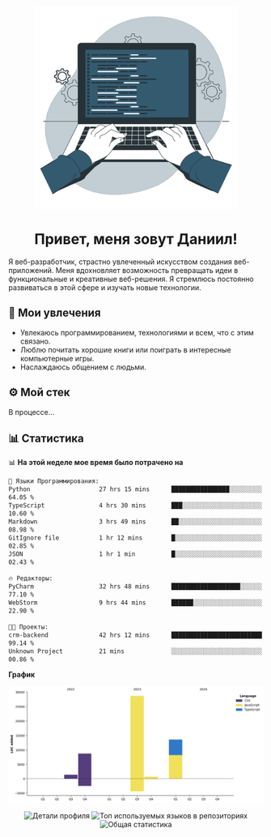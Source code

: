 <div align="center">
  <img width="400" src="assets/main_pic.webp" alt="">
  <h1>Привет, меня зовут Даниил!</h1>
</div>

Я веб-разработчик, страстно увлеченный искусством создания веб-приложений. Меня вдохновляет возможность превращать идеи в функциональные и креативные веб-решения. Я стремлюсь постоянно развиваться в этой сфере и изучать новые технологии.

## :game_die: Мои увлечения

* Увлекаюсь программированием, технологиями и всем, что с этим связано.
* Люблю почитать хорошие книги или поиграть в интересные компьютерные игры.
* Наслаждаюсь общением с людьми.

## :gear: Мой стек

В процессе...

## :bar_chart: Статистика

<!--START_SECTION:waka-->
📊 **На этой неделе мое время было потрачено на** 

```text
💬 Языки Программирования: 
Python                   27 hrs 15 mins      ████████████████░░░░░░░░░   64.05 % 
TypeScript               4 hrs 30 mins       ███░░░░░░░░░░░░░░░░░░░░░░   10.60 % 
Markdown                 3 hrs 49 mins       ██░░░░░░░░░░░░░░░░░░░░░░░   08.98 % 
GitIgnore file           1 hr 12 mins        █░░░░░░░░░░░░░░░░░░░░░░░░   02.85 % 
JSON                     1 hr 1 min          █░░░░░░░░░░░░░░░░░░░░░░░░   02.43 % 

🔥 Редакторы: 
PyCharm                  32 hrs 48 mins      ███████████████████░░░░░░   77.10 % 
WebStorm                 9 hrs 44 mins       ██████░░░░░░░░░░░░░░░░░░░   22.90 % 

🐱‍💻 Проекты: 
crm-backend              42 hrs 12 mins      █████████████████████████   99.14 % 
Unknown Project          21 mins             ░░░░░░░░░░░░░░░░░░░░░░░░░   00.86 % 
```

**График**

![Lines of Code chart](https://raw.githubusercontent.com/daniilgrigorev01/daniilgrigorev01/main/assets/bar_graph.png)


<!--END_SECTION:waka-->

<div align="center">
  <img src="http://github-profile-summary-cards.vercel.app/api/cards/profile-details?username=daniilgrigorev01&theme=github" alt="Детали профиля">
  <img src="http://github-profile-summary-cards.vercel.app/api/cards/repos-per-language?username=daniilgrigorev01&theme=github" alt="Топ используемых языков в репозиториях">
  <img src="http://github-profile-summary-cards.vercel.app/api/cards/stats?username=daniilgrigorev01&theme=github" alt="Общая статистика">
</div>
